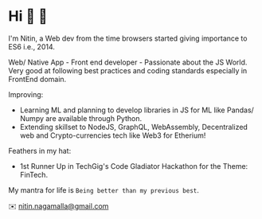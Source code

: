 # Hi 👋 🙂

I'm Nitin, a Web dev from the time browsers started giving importance to ES6 i.e., 2014. 

Web/ Native App - Front end developer - Passionate about the JS World.
Very good at following best practices and coding standards especially in FrontEnd domain.

Improving:
- Learning ML and planning to develop libraries in JS for ML like Pandas/ Numpy are available through Python.
- Extending skillset to NodeJS, GraphQL, WebAssembly, Decentralized web and Crypto-currencies tech like Web3 for Etherium!

Feathers in my hat:
- 1st Runner Up in TechGig's Code Gladiator Hackathon for the Theme: FinTech.

My mantra for life is `Being better than my previous best`.

:envelope:  nitin.nagamalla@gmail.com

